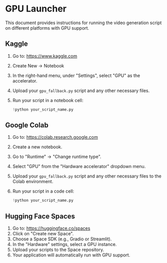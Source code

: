 # GPU Launcher

This document provides instructions for running the video generation script on different platforms with GPU support.

## Kaggle

1.  Go to: https://www.kaggle.com
2.  Create New → Notebook
3.  In the right-hand menu, under "Settings", select "GPU" as the accelerator.
4.  Upload your `gpu_fallback.py` script and any other necessary files.
5.  Run your script in a notebook cell:

    ```python
    !python your_script_name.py
    ```

## Google Colab

1.  Go to: https://colab.research.google.com
2.  Create a new notebook.
3.  Go to "Runtime" → "Change runtime type".
4.  Select "GPU" from the "Hardware accelerator" dropdown menu.
5.  Upload your `gpu_fallback.py` script and any other necessary files to the Colab environment.
6.  Run your script in a code cell:

    ```python
    !python your_script_name.py
    ```

## Hugging Face Spaces

1.  Go to: https://huggingface.co/spaces
2.  Click on "Create new Space".
3.  Choose a Space SDK (e.g., Gradio or Streamlit).
4.  In the "Hardware" settings, select a GPU instance.
5.  Upload your scripts to the Space repository.
6.  Your application will automatically run with GPU support.
